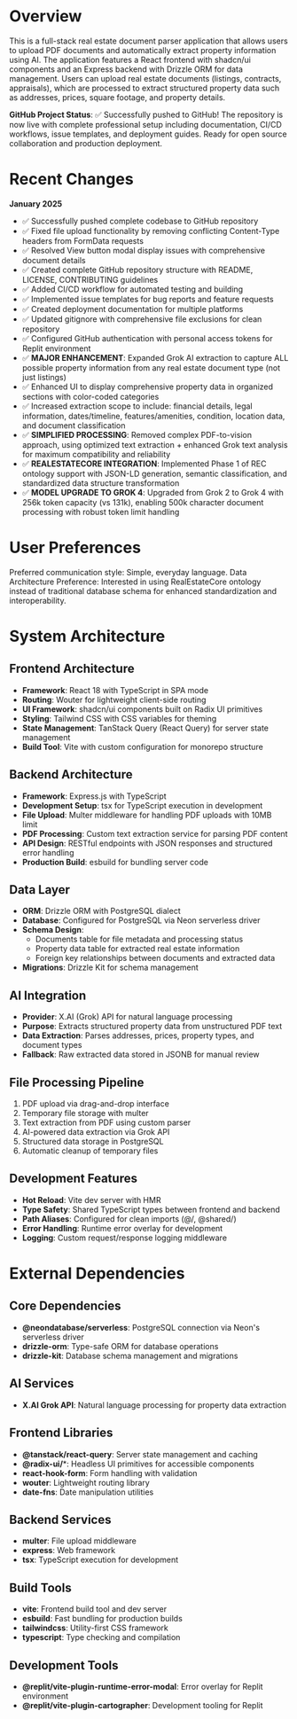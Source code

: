 # Overview

This is a full-stack real estate document parser application that allows users to upload PDF documents and automatically extract property information using AI. The application features a React frontend with shadcn/ui components and an Express backend with Drizzle ORM for data management. Users can upload real estate documents (listings, contracts, appraisals), which are processed to extract structured property data such as addresses, prices, square footage, and property details.

**GitHub Project Status**: ✅ Successfully pushed to GitHub! The repository is now live with complete professional setup including documentation, CI/CD workflows, issue templates, and deployment guides. Ready for open source collaboration and production deployment.

# Recent Changes

**January 2025**
- ✅ Successfully pushed complete codebase to GitHub repository
- ✅ Fixed file upload functionality by removing conflicting Content-Type headers from FormData requests
- ✅ Resolved View button modal display issues with comprehensive document details
- ✅ Created complete GitHub repository structure with README, LICENSE, CONTRIBUTING guidelines
- ✅ Added CI/CD workflow for automated testing and building
- ✅ Implemented issue templates for bug reports and feature requests
- ✅ Created deployment documentation for multiple platforms
- ✅ Updated gitignore with comprehensive file exclusions for clean repository
- ✅ Configured GitHub authentication with personal access tokens for Replit environment
- ✅ **MAJOR ENHANCEMENT**: Expanded Grok AI extraction to capture ALL possible property information from any real estate document type (not just listings)
- ✅ Enhanced UI to display comprehensive property data in organized sections with color-coded categories
- ✅ Increased extraction scope to include: financial details, legal information, dates/timeline, features/amenities, condition, location data, and document classification
- ✅ **SIMPLIFIED PROCESSING**: Removed complex PDF-to-vision approach, using optimized text extraction + enhanced Grok text analysis for maximum compatibility and reliability
- ✅ **REALESTATECORE INTEGRATION**: Implemented Phase 1 of REC ontology support with JSON-LD generation, semantic classification, and standardized data structure transformation
- ✅ **MODEL UPGRADE TO GROK 4**: Upgraded from Grok 2 to Grok 4 with 256k token capacity (vs 131k), enabling 500k character document processing with robust token limit handling

# User Preferences

Preferred communication style: Simple, everyday language.
Data Architecture Preference: Interested in using RealEstateCore ontology instead of traditional database schema for enhanced standardization and interoperability.

# System Architecture

## Frontend Architecture
- **Framework**: React 18 with TypeScript in SPA mode
- **Routing**: Wouter for lightweight client-side routing
- **UI Framework**: shadcn/ui components built on Radix UI primitives
- **Styling**: Tailwind CSS with CSS variables for theming
- **State Management**: TanStack Query (React Query) for server state management
- **Build Tool**: Vite with custom configuration for monorepo structure

## Backend Architecture
- **Framework**: Express.js with TypeScript
- **Development Setup**: tsx for TypeScript execution in development
- **File Upload**: Multer middleware for handling PDF uploads with 10MB limit
- **PDF Processing**: Custom text extraction service for parsing PDF content
- **API Design**: RESTful endpoints with JSON responses and structured error handling
- **Production Build**: esbuild for bundling server code

## Data Layer
- **ORM**: Drizzle ORM with PostgreSQL dialect
- **Database**: Configured for PostgreSQL via Neon serverless driver
- **Schema Design**: 
  - Documents table for file metadata and processing status
  - Property data table for extracted real estate information
  - Foreign key relationships between documents and extracted data
- **Migrations**: Drizzle Kit for schema management

## AI Integration
- **Provider**: X.AI (Grok) API for natural language processing
- **Purpose**: Extracts structured property data from unstructured PDF text
- **Data Extraction**: Parses addresses, prices, property types, and document types
- **Fallback**: Raw extracted data stored in JSONB for manual review

## File Processing Pipeline
1. PDF upload via drag-and-drop interface
2. Temporary file storage with multer
3. Text extraction from PDF using custom parser
4. AI-powered data extraction via Grok API
5. Structured data storage in PostgreSQL
6. Automatic cleanup of temporary files

## Development Features
- **Hot Reload**: Vite dev server with HMR
- **Type Safety**: Shared TypeScript types between frontend and backend
- **Path Aliases**: Configured for clean imports (@/, @shared/)
- **Error Handling**: Runtime error overlay for development
- **Logging**: Custom request/response logging middleware

# External Dependencies

## Core Dependencies
- **@neondatabase/serverless**: PostgreSQL connection via Neon's serverless driver
- **drizzle-orm**: Type-safe ORM for database operations
- **drizzle-kit**: Database schema management and migrations

## AI Services
- **X.AI Grok API**: Natural language processing for property data extraction

## Frontend Libraries
- **@tanstack/react-query**: Server state management and caching
- **@radix-ui/***: Headless UI primitives for accessible components
- **react-hook-form**: Form handling with validation
- **wouter**: Lightweight routing library
- **date-fns**: Date manipulation utilities

## Backend Services
- **multer**: File upload middleware
- **express**: Web framework
- **tsx**: TypeScript execution for development

## Build Tools
- **vite**: Frontend build tool and dev server
- **esbuild**: Fast bundling for production builds
- **tailwindcss**: Utility-first CSS framework
- **typescript**: Type checking and compilation

## Development Tools
- **@replit/vite-plugin-runtime-error-modal**: Error overlay for Replit environment
- **@replit/vite-plugin-cartographer**: Development tooling for Replit